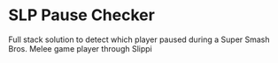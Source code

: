 # SLP Pause Checker

Full stack solution to detect which player paused during a Super Smash Bros. Melee game player through Slippi